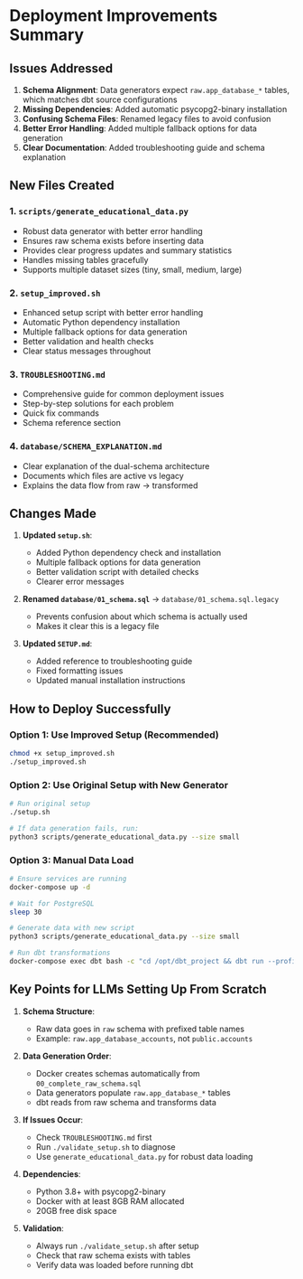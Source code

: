 # Deployment Improvements Summary

## Issues Addressed

1. **Schema Alignment**: Data generators expect `raw.app_database_*` tables, which matches dbt source configurations
2. **Missing Dependencies**: Added automatic psycopg2-binary installation
3. **Confusing Schema Files**: Renamed legacy files to avoid confusion
4. **Better Error Handling**: Added multiple fallback options for data generation
5. **Clear Documentation**: Added troubleshooting guide and schema explanation

## New Files Created

### 1. `scripts/generate_educational_data.py`
- Robust data generator with better error handling
- Ensures raw schema exists before inserting data
- Provides clear progress updates and summary statistics
- Handles missing tables gracefully
- Supports multiple dataset sizes (tiny, small, medium, large)

### 2. `setup_improved.sh`
- Enhanced setup script with better error handling
- Automatic Python dependency installation
- Multiple fallback options for data generation
- Better validation and health checks
- Clear status messages throughout

### 3. `TROUBLESHOOTING.md`
- Comprehensive guide for common deployment issues
- Step-by-step solutions for each problem
- Quick fix commands
- Schema reference section

### 4. `database/SCHEMA_EXPLANATION.md`
- Clear explanation of the dual-schema architecture
- Documents which files are active vs legacy
- Explains the data flow from raw → transformed

## Changes Made

1. **Updated `setup.sh`**:
   - Added Python dependency check and installation
   - Multiple fallback options for data generation
   - Better validation script with detailed checks
   - Clearer error messages

2. **Renamed `database/01_schema.sql`** → `database/01_schema.sql.legacy`
   - Prevents confusion about which schema is actually used
   - Makes it clear this is a legacy file

3. **Updated `SETUP.md`**:
   - Added reference to troubleshooting guide
   - Fixed formatting issues
   - Updated manual installation instructions

## How to Deploy Successfully

### Option 1: Use Improved Setup (Recommended)
```bash
chmod +x setup_improved.sh
./setup_improved.sh
```

### Option 2: Use Original Setup with New Generator
```bash
# Run original setup
./setup.sh

# If data generation fails, run:
python3 scripts/generate_educational_data.py --size small
```

### Option 3: Manual Data Load
```bash
# Ensure services are running
docker-compose up -d

# Wait for PostgreSQL
sleep 30

# Generate data with new script
python3 scripts/generate_educational_data.py --size small

# Run dbt transformations
docker-compose exec dbt bash -c "cd /opt/dbt_project && dbt run --profiles-dir ."
```

## Key Points for LLMs Setting Up From Scratch

1. **Schema Structure**: 
   - Raw data goes in `raw` schema with prefixed table names
   - Example: `raw.app_database_accounts`, not `public.accounts`

2. **Data Generation Order**:
   - Docker creates schemas automatically from `00_complete_raw_schema.sql`
   - Data generators populate `raw.app_database_*` tables
   - dbt reads from raw schema and transforms data

3. **If Issues Occur**:
   - Check `TROUBLESHOOTING.md` first
   - Run `./validate_setup.sh` to diagnose
   - Use `generate_educational_data.py` for robust data loading

4. **Dependencies**:
   - Python 3.8+ with psycopg2-binary
   - Docker with at least 8GB RAM allocated
   - 20GB free disk space

5. **Validation**:
   - Always run `./validate_setup.sh` after setup
   - Check that raw schema exists with tables
   - Verify data was loaded before running dbt